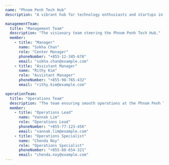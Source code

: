 ```yaml
---
name: "Phnom Penh Tech Hub"
description: "A vibrant hub for technology enthusiasts and startups in the heart of the capital."

managementTeam:
  title: "Management Team"
  description: "The visionary team steering the Phnom Penh Tech Hub."
  member:
    - title: "Manager"
      name: "Sokha Chan"
      role: "Center Manager"
      phoneNumber: "+855-12-345-678"
      email: "sokha.chan@example.com"
    - title: "Assistant Manager"
      name: "Rithy Kim"
      role: "Assistant Manager"
      phoneNumber: "+855-98-765-432"
      email: "rithy.kim@example.com"

operationTeam:
  title: "Operations Team"
  description: "The team ensuring smooth operations at the Phnom Penh Tech Hub."
  member:
    - title: "Operations Lead"
      name: "Vannak Lim"
      role: "Operations Lead"
      phoneNumber: "+855-77-123-456"
      email: "vannak.lim@example.com"
    - title: "Operations Specialist"
      name: "Chenda Noy"
      role: "Operations Specialist"
      phoneNumber: "+855-88-654-321"
      email: "chenda.noy@example.com"
---
```

